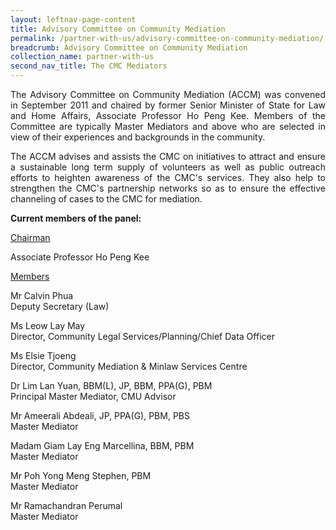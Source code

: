 ```yaml
---
layout: leftnav-page-content
title: Advisory Committee on Community Mediation
permalink: /partner-with-us/advisory-committee-on-community-mediation/
breadcrumb: Advisory Committee on Community Mediation
collection_name: partner-with-us
second_nav_title: The CMC Mediators
---
```


<p style="text-align: justify">The Advisory Committee on Community Mediation (ACCM) was convened in September 2011 and chaired by former Senior Minister of State for Law and Home Affairs, Associate Professor Ho Peng Kee. Members of the Committee are typically Master Mediators and above who are selected in view of their experiences and backgrounds in the community.</p>

<p style="text-align: justify">The ACCM advises and assists the CMC on initiatives to attract and ensure a sustainable long term supply of volunteers as well as public outreach efforts to heighten awareness of the CMC's services. They also help to strengthen the CMC's partnership networks so as to ensure the effective channeling of cases to the CMC for mediation.</p>

**Current members of the panel:**

<u>Chairman</u>

Associate Professor Ho Peng Kee

<u>Members</u>     

Mr Calvin Phua<br>
Deputy Secretary (Law)

Ms Leow Lay May<br>
Director, Community Legal Services/Planning/Chief Data Officer

Ms Elsie Tjoeng<br>
Director, Community Mediation & Minlaw Services Centre

Dr Lim Lan Yuan, BBM(L), JP, BBM, PPA(G), PBM<br>
Principal Master Mediator, CMU Advisor

Mr Ameerali Abdeali, JP, PPA(G), PBM, PBS<br>
Master Mediator

Madam Giam Lay Eng Marcellina, BBM, PBM<br>
Master Mediator

Mr Poh Yong Meng Stephen, PBM<br>
Master Mediator 

Mr Ramachandran Perumal<br>
Master Mediator
